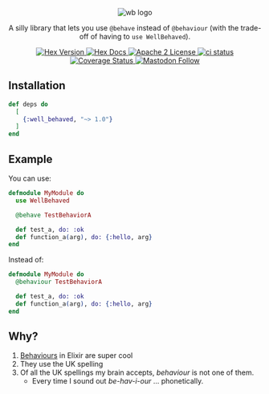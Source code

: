 <p align="center">
  <picture>
    <img alt="wb logo" src="https://raw.githubusercontent.com/camatcode/well_behaved/refs/heads/main/assets/well-behaved-banner.png">
  </picture>
</p>

<p align="center">
  A silly library that lets you use <code>@behave</code> instead of <code>@behaviour</code> (with the trade-off of having to <code>use WellBehaved</code>).
</p>


<p align="center">
  <a href="https://hex.pm/packages/well_behaved">
    <img alt="Hex Version" src="https://img.shields.io/hexpm/v/well_behaved.svg">
  </a>

  <a href="https://hexdocs.pm/well_behaved">
    <img alt="Hex Docs" src="http://img.shields.io/badge/hex.pm-docs-green.svg?style=flat">
  </a
  -->

  <a href="https://opensource.org/licenses/Apache-2.0">
    <img alt="Apache 2 License" src="https://img.shields.io/hexpm/l/oban">
  </a>

  <a href="https://github.com/camatcode/well_behaved/actions?query=branch%3Amain++">
    <img alt="ci status" src="https://github.com/camatcode/well_behaved/workflows/ci/badge.svg">
  </a>
  <a href='https://coveralls.io/github/camatcode/well_behaved?branch=main'>
    <img src='https://coveralls.io/repos/github/well_behaved/basenji/badge.svg?branch=main' alt='Coverage Status' />
  </a>

<a href="https://mastodon.social/@scrum_log" target="_blank" rel="noopener noreferrer">
    <img alt="Mastodon Follow" src="https://img.shields.io/badge/mastodon-%40scrum__log%40mastodon.social-purple?color=6364ff">
  </a>

</p>

## Installation

```elixir
def deps do
  [
    {:well_behaved, "~> 1.0"}
  ]
end
```

## Example

You can use:

```elixir
defmodule MyModule do
  use WellBehaved

  @behave TestBehaviorA

  def test_a, do: :ok
  def function_a(arg), do: {:hello, arg}
end
```

Instead of: 

```elixir
defmodule MyModule do
  @behaviour TestBehaviorA

  def test_a, do: :ok
  def function_a(arg), do: {:hello, arg}
end
```


## Why?

1. [Behaviours](https://hexdocs.pm/elixir/1.4.5/behaviours.html) in Elixir are super cool
2. They use the UK spelling
3. Of all the UK spellings my brain accepts, *behaviour* is not one of them.
    - Every time I sound out *be-hav-i-our* ... phonetically.



